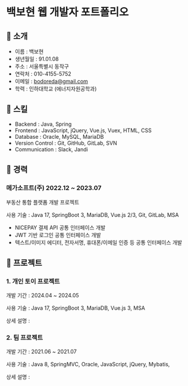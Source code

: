 # 백보현 웹 개발자 포트폴리오

## 📌 소개
- 이름 : 백보현
- 생년월일 : 91.01.08  
- 주소 : 서울특별시 동작구
- 연락처 : 010-4155-5752
- 이메일 : bodoreda@gmail.com
- 학력 : 인하대학교 (에너지자원공학과)



## 📌 스킬
- Backend : Java, Spring
- Frontend : JavaScript, jQuery, Vue.js, Vuex, HTML, CSS
- Database : Oracle, MySQL, MariaDB
- Version Control : Git, GitHub, GitLab, SVN
- Communication : Slack, Jandi



## 📌 경력
### 메가소프트(주)    2022.12 ~ 2023.07  
부동산 통합 플랫폼 개발 프로젝트

사용 기술 : Java 17, SpringBoot 3, MariaDB, Vue.js 2/3, Git, GitLab, MSA
  - NICEPAY 결제 API 공통 인터페이스 개발
  - JWT 기반 로그인 공통 인터페이스 개발
  - 텍스트/이미지 에디터, 전자서명, 휴대폰/이메일 인증 등 공통 인터페이스 개발



## 📌 프로젝트
### 1. 개인 토이 프로젝트

개발 기간 : 2024.04 ~ 2024.05

사용 기술 : Java 17, SpringBoot 3, MariaDB, Vue.js 3, MSA

상세 설명 :


### 2. 팀 프로젝트
개발 기간 : 2021.06 ~ 2021.07

사용 기술 : Java 8, SpringMVC, Oracle, JavaScript, jQuery, Mybatis, 

상세 설명 :
